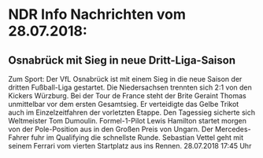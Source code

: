 # NDR Info Nachrichten vom 28.07.2018:


## Osnabrück mit Sieg in neue Dritt-Liga-Saison
Zum Sport: Der VfL Osnabrück ist mit einem Sieg in die neue Saison der dritten Fußball-Liga gestartet. Die Niedersachsen trennten sich 2:1 von den Kickers Würzburg. Bei der Tour de France steht der Brite Geraint Thomas unmittelbar vor dem ersten Gesamtsieg. Er verteidigte das Gelbe Trikot auch im Einzelzeitfahren der vorletzten Etappe. Den Tagessieg sicherte sich Weltmeister Tom Dumoulin. Formel-1-Pilot Lewis Hamilton startet morgen von der Pole-Position aus in den Großen Preis von Ungarn. Der Mercedes-Fahrer fuhr im Qualifying die schnellste Runde. Sebastian Vettel geht mit seinem Ferrari vom vierten Startplatz aus ins Rennen. 28.07.2018 17:45 Uhr 
